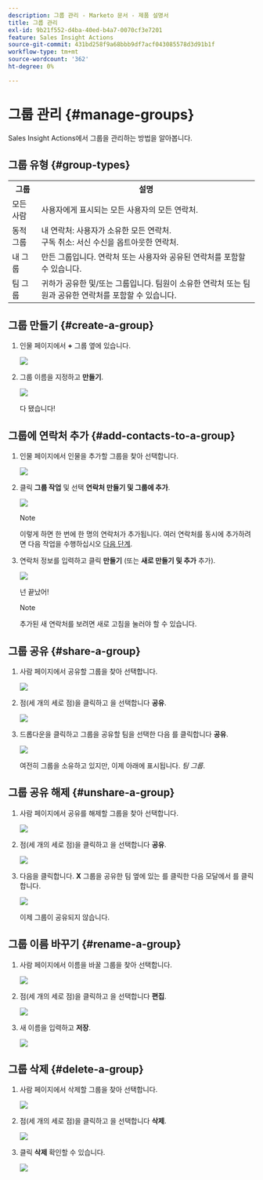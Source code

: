 ```yaml
---
description: 그룹 관리 - Marketo 문서 - 제품 설명서
title: 그룹 관리
exl-id: 9b21f552-d4ba-40ed-b4a7-0070cf3e7201
feature: Sales Insight Actions
source-git-commit: 431bd258f9a68bbb9df7acf043085578d3d91b1f
workflow-type: tm+mt
source-wordcount: '362'
ht-degree: 0%

---
```


# 그룹 관리 {#manage-groups}

Sales Insight Actions에서 그룹을 관리하는 방법을 알아봅니다.

## 그룹 유형 {#group-types}

<table> 
 <colgroup> 
  <col> 
  <col> 
 </colgroup> 
 <tbody> 
  <tr> 
   <th>그룹</th> 
   <th>설명</th> 
  </tr> 
  <tr> 
   <td>모든 사람</td> 
   <td>사용자에게 표시되는 모든 사용자의 모든 연락처.</td> 
  </tr> 
  <tr> 
   <td>동적 그룹</td> 
   <td>내 연락처: 사용자가 소유한 모든 연락처.<br>구독 취소: 서신 수신을 옵트아웃한 연락처.</td> 
  </tr> 
  <tr> 
   <td>내 그룹</td> 
   <td>만든 그룹입니다. 연락처 또는 사용자와 공유된 연락처를 포함할 수 있습니다.</td> 
  </tr> 
  <tr> 
   <td>팀 그룹</td> 
   <td>귀하가 공유한 및/또는 그룹입니다. 팀원이 소유한 연락처 또는 팀원과 공유한 연락처를 포함할 수 있습니다.</td> 
  </tr> 
 </tbody> 
</table>

## 그룹 만들기 {#create-a-group}

1. 인물 페이지에서 **+** 그룹 옆에 있습니다.

   ![](assets/manage-groups-1.png)

1. 그룹 이름을 지정하고 **만들기**.

   ![](assets/manage-groups-2.png)

   다 됐습니다!

## 그룹에 연락처 추가 {#add-contacts-to-a-group}

1. 인물 페이지에서 인물을 추가할 그룹을 찾아 선택합니다.

   ![](assets/manage-groups-3.png)

1. 클릭 **그룹 작업** 및 선택 **연락처 만들기 및 그룹에 추가**.

   ![](assets/manage-groups-4.png)

   >[!NOTE]
   >
   >이렇게 하면 한 번에 한 명의 연락처가 추가됩니다. 여러 연락처를 동시에 추가하려면 다음 작업을 수행하십시오 [다음 단계](/help/marketo/product-docs/marketo-sales-insight/actions/people/managing-contacts/import-contacts-via-csv.md).

1. 연락처 정보를 입력하고 클릭 **만들기** (또는 **새로 만들기 및 추가** 추가).

   ![](assets/manage-groups-5.png)

   넌 끝났어!

   >[!NOTE]
   >
   >추가된 새 연락처를 보려면 새로 고침을 눌러야 할 수 있습니다.

## 그룹 공유 {#share-a-group}

1. 사람 페이지에서 공유할 그룹을 찾아 선택합니다.

   ![](assets/manage-groups-6.png)

1. 점(세 개의 세로 점)을 클릭하고 을 선택합니다 **공유**.

   ![](assets/manage-groups-7.png)

1. 드롭다운을 클릭하고 그룹을 공유할 팀을 선택한 다음 를 클릭합니다 **공유**.

   ![](assets/manage-groups-8.png)

   여전히 그룹을 소유하고 있지만, 이제 아래에 표시됩니다. _팀 그룹_.

## 그룹 공유 해제 {#unshare-a-group}

1. 사람 페이지에서 공유를 해제할 그룹을 찾아 선택합니다.

   ![](assets/manage-groups-9.png)

1. 점(세 개의 세로 점)을 클릭하고 을 선택합니다 **공유**.

   ![](assets/manage-groups-10.png)

1. 다음을 클릭합니다. **X** 그룹을 공유한 팀 옆에 있는 를 클릭한 다음 모달에서 를 클릭합니다.

   ![](assets/manage-groups-11.png)

   이제 그룹이 공유되지 않습니다.

## 그룹 이름 바꾸기 {#rename-a-group}

1. 사람 페이지에서 이름을 바꿀 그룹을 찾아 선택합니다.

   ![](assets/manage-groups-12.png)

1. 점(세 개의 세로 점)을 클릭하고 을 선택합니다 **편집**.

   ![](assets/manage-groups-13.png)

1. 새 이름을 입력하고 **저장**.

   ![](assets/manage-groups-14.png)

## 그룹 삭제 {#delete-a-group}

1. 사람 페이지에서 삭제할 그룹을 찾아 선택합니다.

   ![](assets/manage-groups-15.png)

1. 점(세 개의 세로 점)을 클릭하고 을 선택합니다 **삭제**.

   ![](assets/manage-groups-16.png)

1. 클릭 **삭제** 확인할 수 있습니다.

   ![](assets/manage-groups-17.png)
